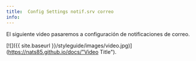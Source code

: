 ```yaml
---
title:  Config Settings notif.srv correo
info:
---
```


El siguiente video pasaremos a configuración de notificaciones de correo.



[![]({{ site.baseurl }}/styleguide/images/video.jpg)](https://nats85.github.io/docs/"Video Title").
